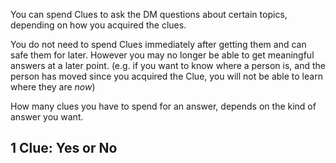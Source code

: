 You can spend Clues to ask the DM questions about certain topics, depending on how you acquired the clues. 

You do not need to spend Clues immediately after getting them and can safe them for later. However you may no longer be able to get meaningful answers at a later point. (e.g. if you want to know where a person is, and the person has moved since you acquired the Clue, you will not be able to learn where they are _now_)

How many clues you have to spend for an answer, depends on the kind of answer you want.

## 1 Clue: Yes or No
